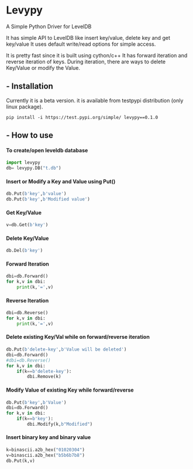 # Levypy

A Simple Python Driver for LevelDB

It has simple API to  LevelDB like insert key/value, delete key and get key/value
It uses default write/read options for simple access.

It is pretty fast since it is built using cython/c++
It has forward iteration and reverse iteration of keys. During iteration, there are ways to delete Key/Value or modify the Value.

## - Installation
Currently it is a beta version. it is available from testpypi distribution (only linux package).
```shell
pip install -i https://test.pypi.org/simple/ levypy==0.1.0
```

## - How to use
#### To create/open leveldb database
```python
import levypy
db= levypy.DB("t.db")
```
#### Insert or Modify a Key and Value using Put() 
```python
db.Put(b'key',b'value')
db.Put(b'key',b'Modified value')
```
#### Get Key/Value
```python
v=db.Get(b'key')
```

#### Delete Key/Value
```python
db.Del(b'key')
```

#### Forward Iteration
```python
dbi=db.Forward()
for k,v in dbi:
    print(k,'=',v)
```

#### Reverse Iteration
```python
dbi=db.Reverse()
for k,v in dbi:
    print(k,'=',v)
```
    
#### Delete existing Key/Val while on forward/reverse iteration
```python
db.Put(b'delete-key',b'Value will be deleted')
dbi=db.Forward()
#dbi=db.Reverse()
for k,v in dbi:
    if(k==b'delete-key'):
        dbi.Remove(k)
```

#### Modify Value of existing Key while forward/reverse
```python
db.Put(b'key',b'Value')
dbi=db.Forward()
for k,v in dbi:
    if(k==b'key'):
        dbi.Modify(k,b"Modified")
```

#### Insert binary key and binary value 
```python
k=binascii.a2b_hex("01020304")
v=binascii.a2b_hex("b5b6b7b8")
db.Put(k,v)
```
